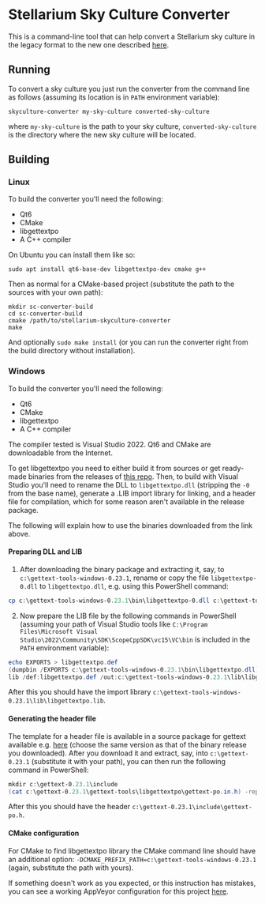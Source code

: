 # Stellarium Sky Culture Converter

This is a command-line tool that can help convert a Stellarium sky culture in the legacy format to the new one described [here](https://github.com/Stellarium/stellarium-skycultures).

## Running

To convert a sky culture you just run the converter from the command line as follows (assuming its location is in `PATH` environment variable):
```
skyculture-converter my-sky-culture converted-sky-culture
```
where `my-sky-culture` is the path to your sky culture, `converted-sky-culture` is the directory where the new sky culture will be located.

## Building

### Linux

To build the converter you'll need the following:

 * Qt6
 * CMake
 * libgettextpo
 * A C++ compiler

On Ubuntu you can install them like so:

```shell
sudo apt install qt6-base-dev libgettextpo-dev cmake g++
```

Then as normal for a CMake-based project (substitute the path to the sources with your own path):
```shell
mkdir sc-converter-build
cd sc-converter-build
cmake /path/to/stellarium-skyculture-converter
make
```
And optionally `sudo make install` (or you can run the converter right from the build directory without installation).

### Windows

To build the converter you'll need the following:

 * Qt6
 * CMake
 * libgettextpo
 * A C++ compiler

The compiler tested is Visual Studio 2022. Qt6 and CMake are downloadable from the Internet.

To get libgettextpo you need to either build it from sources or get ready-made binaries from the releases of [this repo](https://github.com/vslavik/gettext-tools-windows). Then, to build with Visual Studio you'll need to rename the DLL to `libgettextpo.dll` (stripping the `-0` from the base name), generate a .LIB import library for linking, and a header file for compilation, which for some reason aren't available in the release package.

The following will explain how to use the binaries downloaded from the link above.

#### Preparing DLL and LIB

 1. After downloading the binary package and extracting it, say, to `c:\gettext-tools-windows-0.23.1`, rename or copy the file `libgettextpo-0.dll` to `libgettextpo.dll`, e.g. using this PowerShell command:
```PowerShell
cp c:\gettext-tools-windows-0.23.1\bin\libgettextpo-0.dll c:\gettext-tools-windows-0.23.1\bin\libgettextpo.dll
```
 2. Now prepare the LIB file by the following commands in PowerShell (assuming your path of Visual Studio tools like `C:\Program Files\Microsoft Visual Studio\2022\Community\SDK\ScopeCppSDK\vc15\VC\bin` is included in the `PATH` environment variable):
```PowerShell
echo EXPORTS > libgettextpo.def
(dumpbin /EXPORTS c:\gettext-tools-windows-0.23.1\bin\libgettextpo.dll) -match "^.*\b(po_.*)$" -replace "^.*\b(po_.*)$","`$1" >> libgettextpo.def
lib /def:libgettextpo.def /out:c:\gettext-tools-windows-0.23.1\lib\libgettextpo.lib
```

After this you should have the import library `c:\gettext-tools-windows-0.23.1\lib\libgettextpo.lib`.

#### Generating the header file

The template for a header file is available in a source package for gettext available e.g. [here](https://ftp.gnu.org/gnu/gettext/) (choose the same version as that of the binary release you downloaded). After you download it and extract, say, into `c:\gettext-0.23.1` (substitute it with your path), you can then run the following command in PowerShell:

```PowerShell
mkdir c:\gettext-0.23.1\include
(cat c:\gettext-0.23.1\gettext-tools\libgettextpo\gettext-po.in.h) -replace "extern ([^()]*);","extern __declspec (dllimport) `$1;" > c:\gettext-0.23.1\include\gettext-po.h
```

After this you should have the header `c:\gettext-0.23.1\include\gettext-po.h`.

#### CMake configuration

For CMake to find libgettextpo library the CMake command line should have an additional option: `-DCMAKE_PREFIX_PATH=c:\gettext-tools-windows-0.23.1` (again, substitute the path with yours).

If something doesn't work as you expected, or this instruction has mistakes, you can see a working AppVeyor configuration for this project [here](.appveyor.yml).
